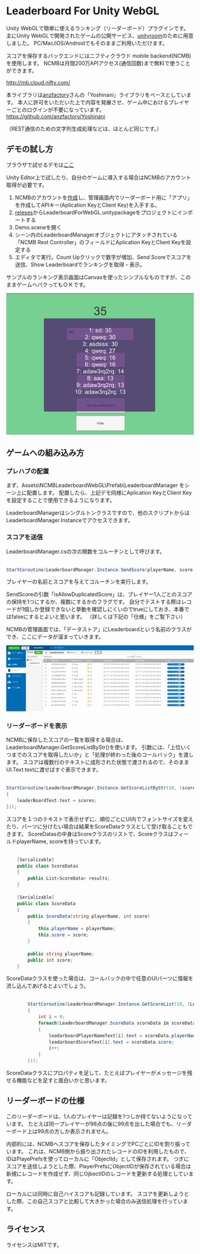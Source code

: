 # Leaderboard For Unity WebGL

Unity WebGLで簡単に使えるランキング（リーダーボード）プラグインです。
主にUnity WebGLで開発されたゲームの公開サービス、[unityroom](https://unityroom.com/)のために用意しました。
PC/Mac/iOS/Androidでもそのままご利用いただけます。

スコアを保存するバックエンドにはニフティクラウド mobile backend(NCMB)を使用します。
NCMBは月間200万APIアクセス(通信回数)まで無料で使うことができます。

http://mb.cloud.nifty.com/

本ライブラリは[anzfactory](https://github.com/anzfactory)さんの「Yoshinani」ライブラリをベースとしています。
本人に許可をいただいた上で内容を発展させ、ゲーム中におけるプレイヤーごとのログインが不要になっています。
https://github.com/anzfactory/Yoshinani

（REST通信のための文字列生成処理などは、ほとんど同じです。）

## デモの試し方

ブラウザで試せるデモは[ここ](https://unityroom.com/games/leaderboarddemo)

Unity Editor上で試したり、自分のゲームに導入する場合はNCMBのアカウント取得が必要です。

1. NCMBのアカウントを[作成](https://signup.nifty.com/users/cgi-bin/msignup_cloud.cgi)し、管理画面内でリーダーボード用に「アプリ」を作成してAPIキー(Aplication KeyとClient Key)を入手する。
2. [releses](https://github.com/NCMBMania/LeaderboardForUnityWebGL/releases)からLeaderboardForWebGL.unitypackageをプロジェクトにインポートする
3. Demo.sceneを開く
4. シーン内のLeaderboardManagerオブジェクトにアタッチされている「NCMB Rest Controller」のフィールドにAplication KeyとClient Keyを設定する
5. エディタで実行。Count Upクリックで数字が増加、Send Scoreでスコアを送信、Show Leaderboardでランキングを取得・表示。

サンプルのランキング表示画面はCanvasを使ったシンプルなものですが、このままゲームへパクってもＯＫです。

![デモ](Images/Demo.png)


## ゲームへの組み込み方

### プレハブの配置
まず、Assets\NCMBLeaderboardWebGL\Prefab\LeaderboardManager をシーン上に配置します。
配置したら、上記デモ同様にAplication KeyとClient Keyを設定することで使用できるようになります。

LeaderboardManagerはシングルトンクラスですので、他のスクリプトからはLeaderboardManager.Instanceでアクセスできます。


### スコアを送信
LeaderboardManager.csの次の関数をコルーチンとして呼びます。

```csharp

StartCoroutine(LeaderboardManager.Instance.SendScore(playerName, score, false));

```
プレイヤーの名前とスコアを与えてコルーチンを実行します。

SendScoreの引数「isAllowDuplicatedScore」は、プレイヤー1人ごとのスコアの保持を1つにするか、複数にするかのフラグです。
自分でテストする際はレコードが1個しか登録できないと挙動を確認しにくいのでtrueにしておき、本番ではfalseにするとよいと思います。
（詳しくは下記の「仕様」をご覧下さい）

NCMBの管理画面では、「データストア」にLeaderboardという名前のクラスができ、ここにデータが溜まっていきます。

![管理画面「データストア」](Images/Console.png)

### リーダーボードを表示
NCMBに保存したスコアの一覧を取得する場合は、LeaderboardManager.GetScoreListByStr()を使います。
引数には、「上位いくつまでのスコアを取得したいか」と「処理が終わった後のコールバック」を渡します。
スコアは複数行のテキストに成形された状態で渡されるので、そのままUI.Text.textに渡せばすぐ表示できます。

```csharp

StartCoroutine(LeaderboardManager.Instance.GetScoreListByStr(10, (scores) =>
{
    leaderBoardText.text = scores;
}));

```
スコアを１つのテキストで表示せずに、順位ごとにUI内でフォントサイズを変えたり、パーツに分けたい場合は結果をScoreDataクラスとして受け取ることもできます。
ScoreDatasの中身はScoreクラスのリストで、ScoreクラスはフィールドplayerName, scoreを持っています。


```csharp

    [Serializable]
    public class ScoreDatas
    {
        public List<ScoreData> results;
    }

    [Serializable]
    public class ScoreData
    {
        public ScoreData(string playerName, int score)
        {
            this.playerName = playerName;
            this.score = score;
        }

        public string playerName;
        public int score;
    }

```

ScoreDataクラスを使った場合は、コールバックの中で任意のUIパーツに情報を流し込んであげるとよいでしょう。

```csharp

        StartCoroutine(LeaderboardManager.Instance.GetScoreList(10, (LeaderboardManager.ScoreDatas scoreDatas) =>
        {
            int i = 0;
            foreach(LeaderboardManager.ScoreData scoreData in scoreDatas.results)
            {
                leadarboardPlayerNameText[i].text = scoreData.playerName;
                leadarboardScoreText[i].text = scoreData.score;
                i++;
            }
        }));
```

ScoreDataクラスにプロパティを足して、たとえばプレイヤーがメッセージを残せる機能などを足すと面白いかと思います。

## リーダーボードの仕様
このリーダーボードは、1人のプレイヤーは記録を1つしか持てないようになっています。
たとえば同一プレイヤーが98点の後に99点を出した場合でも、リーダーボード上は99点の方しか表示されません。

内部的には、NCMBへスコアを保存したタイミングでPCごとにIDを割り振っています。
これは、NCMB側から振り出されたレコードのIDを利用したもので、IDはPlayePrefsを使ってローカルに「ObjectId」として保存されます。
つぎにスコアを送信しようとした際、PlayerPrefsにObjectIDが保存されている場合は新規にレコードを作成せず、同じOjbectIDのレコードを更新する処理としています。

ローカルには同時に自己ハイスコアも記録しています。
スコアを更新しようとした際、この自己スコアと比較して大きかった場合のみ送信処理を行っています。

## ライセンス
ライセンスはMITです。